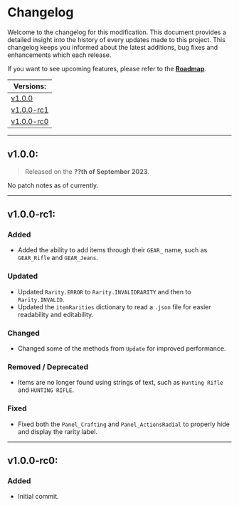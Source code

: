 # Changelog

Welcome to the changelog for this modification. This document provides a detailed insight into the history of every updates made to this project. This changelog keeps you informed about the latest additions, bug fixes and enhancements which each release.

If you want to see upcoming features, please refer to the [**Roadmap**](ROADMAP.md).

| Versions: |
| - |
| [v1.0.0](#v100) |
| [v1.0.0-rc1](#v100-rc1) |
| [v1.0.0-rc0](#v100-rc0) |

---

## v1.0.0:

> Released on the **??th of September 2023**.

No patch notes as of currently.

---

## v1.0.0-rc1:

### Added
- Added the ability to add items through their `GEAR_` name, such as `GEAR_Rifle` and `GEAR_Jeans`.

### Updated
- Updated `Rarity.ERROR` to `Rarity.INVALIDRARITY` and then to `Rarity.INVALID`.
- Updated the `itemRarities` dictionary to read a `.json` file for easier readability and editability.

### Changed
- Changed some of the methods from `Update` for improved performance.

### Removed / Deprecated
- Items are no longer found using strings of text, such as `Hunting Rifle` and `HUNTING RIFLE`.

### Fixed
- Fixed both the `Panel_Crafting` and `Panel_ActionsRadial` to properly hide and display the rarity label.

---

## v1.0.0-rc0:

### Added
- Initial commit.
